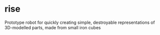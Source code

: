 # rise
Prototype robot for quickly creating simple, destroyable representations of 3D-modelled parts, made from small iron cubes
